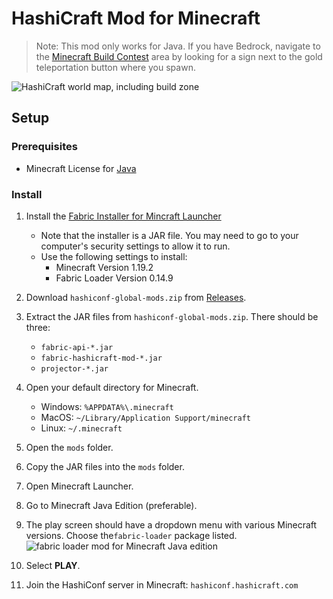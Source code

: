 # HashiCraft Mod for Minecraft

> Note: This mod only works for Java. If you have Bedrock, navigate to the
> [Minecraft Build Contest](https://hashiconf.com/global/minecraft/)
> area by looking for a sign next to the gold teleportation button where you spawn.

![HashiCraft world map, including build zone](assets/map.png)

## Setup

### Prerequisites

- Minecraft License for [Java](https://www.minecraft.net/en-us/store/minecraft-java-bedrock-edition-pc)

### Install

1. Install the [Fabric Installer for Mincraft Launcher](https://fabricmc.net/use/installer/)
   - Note that the installer is a JAR file. You may need to go to your computer's security
     settings to allow it to run.
   - Use the following settings to install:
     - Minecraft Version 1.19.2
     - Fabric Loader Version 0.14.9

1. Download `hashiconf-global-mods.zip` from [Releases](https://github.com/HashiCraft/fabric-hashicraft-mod/releases).

1. Extract the JAR files from `hashiconf-global-mods.zip`. There should be three:
    - `fabric-api-*.jar`
    - `fabric-hashicraft-mod-*.jar`
    - `projector-*.jar`

1. Open your default directory for Minecraft.
    - Windows: `%APPDATA%\.minecraft`
    - MacOS: `~/Library/Application Support/minecraft`
    - Linux: `~/.minecraft`

1. Open the `mods` folder.

1. Copy the JAR files into the `mods` folder.

1. Open Minecraft Launcher.

1. Go to Minecraft Java Edition (preferable).

1. The play screen should have a dropdown menu with various Minecraft versions.
   Choose the`fabric-loader` package listed.
   ![fabric loader mod for Minecraft Java edition](assets/instructions/fabric.png)

1. Select **PLAY**.

1. Join the HashiConf server in Minecraft: `hashiconf.hashicraft.com`
